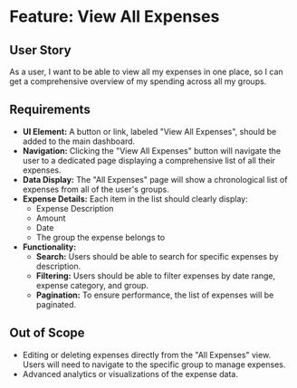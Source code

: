 # Feature: View All Expenses

## User Story

As a user, I want to be able to view all my expenses in one place, so I can get a comprehensive overview of my spending across all my groups.

## Requirements

- **UI Element:** A button or link, labeled "View All Expenses", should be added to the main dashboard.
- **Navigation:** Clicking the "View All Expenses" button will navigate the user to a dedicated page displaying a comprehensive list of all their expenses.
- **Data Display:** The "All Expenses" page will show a chronological list of expenses from all of the user's groups.
- **Expense Details:** Each item in the list should clearly display:
    - Expense Description
    - Amount
    - Date
    - The group the expense belongs to
- **Functionality:**
    - **Search:** Users should be able to search for specific expenses by description.
    - **Filtering:** Users should be able to filter expenses by date range, expense category, and group.
    - **Pagination:** To ensure performance, the list of expenses will be paginated.

## Out of Scope

- Editing or deleting expenses directly from the "All Expenses" view. Users will need to navigate to the specific group to manage expenses.
- Advanced analytics or visualizations of the expense data.
